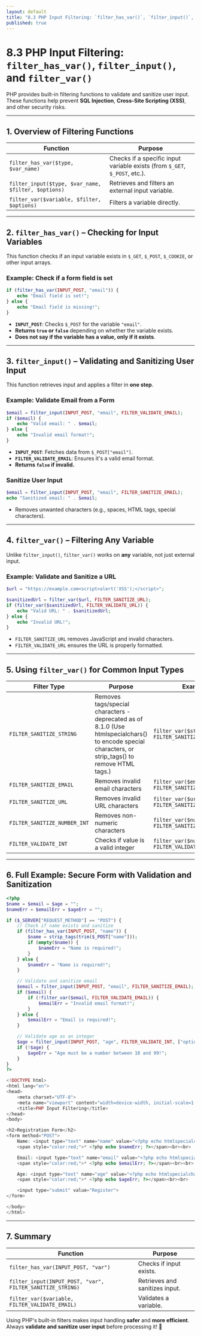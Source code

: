 ```yaml
---
layout: default
title: "8.3 PHP Input Filtering: `filter_has_var()`, `filter_input()`, and `filter_var()`"
published: true
---
```


# 8.3 PHP Input Filtering: `filter_has_var()`, `filter_input()`, and `filter_var()`

PHP provides built-in filtering functions to validate and sanitize user input. These functions help prevent **SQL Injection**, **Cross-Site Scripting (XSS)**, and other security risks.

---

## **1. Overview of Filtering Functions**

| Function | Purpose |
|----------|---------|
| `filter_has_var($type, $var_name)` | Checks if a specific input variable exists (from `$_GET`, `$_POST`, etc.). |
| `filter_input($type, $var_name, $filter, $options)` | Retrieves and filters an external input variable. |
| `filter_var($variable, $filter, $options)` | Filters a variable directly. |

---

## **2. `filter_has_var()` – Checking for Input Variables**

This function checks if an input variable exists in `$_GET`, `$_POST`, `$_COOKIE`, or other input arrays.

### **Example: Check if a form field is set**

```php
if (filter_has_var(INPUT_POST, "email")) {
    echo "Email field is set!";
} else {
    echo "Email field is missing!";
}
```

- **`INPUT_POST`**: Checks `$_POST` for the variable `"email"`.
- **Returns `true` or `false`** depending on whether the variable exists.
- **Does not say if the variable has a value, only if it exists**.

---

## **3. `filter_input()` – Validating and Sanitizing User Input**

This function retrieves input and applies a filter in **one step**.

### **Example: Validate Email from a Form**

```php
$email = filter_input(INPUT_POST, "email", FILTER_VALIDATE_EMAIL);
if ($email) {
    echo "Valid email: " . $email;
} else {
    echo "Invalid email format!";
}
```

- **`INPUT_POST`**: Fetches data from `$_POST["email"]`.
- **`FILTER_VALIDATE_EMAIL`**: Ensures it's a valid email format.
- **Returns `false` if invalid.**

### **Sanitize User Input**

```php
$email = filter_input(INPUT_POST, "email", FILTER_SANITIZE_EMAIL);
echo "Sanitized email: " . $email;
```

- Removes unwanted characters (e.g., spaces, HTML tags, special characters).

---

## **4. `filter_var()` – Filtering Any Variable**

Unlike `filter_input()`, `filter_var()` works on **any** variable, not just external input.

### **Example: Validate and Sanitize a URL**

```php
$url = "https://example.com<script>alert('XSS');</script>";

$sanitizedUrl = filter_var($url, FILTER_SANITIZE_URL);
if (filter_var($sanitizedUrl, FILTER_VALIDATE_URL)) {
    echo "Valid URL: " . $sanitizedUrl;
} else {
    echo "Invalid URL!";
}
```

- `FILTER_SANITIZE_URL` removes JavaScript and invalid characters.
- `FILTER_VALIDATE_URL` ensures the URL is properly formatted.

---

## **5. Using `filter_var()` for Common Input Types**

| Filter Type | Purpose | Example |
|-------------|---------|---------|
| `FILTER_SANITIZE_STRING` | Removes tags/special characters - deprecated as of 8.1.0 (Use htmlspecialchars() to encode special characters, or strip_tags() to remove HTML tags.) | `filter_var($str, FILTER_SANITIZE_STRING)` |
| `FILTER_SANITIZE_EMAIL` | Removes invalid email characters | `filter_var($email, FILTER_SANITIZE_EMAIL)` |
| `FILTER_SANITIZE_URL` | Removes invalid URL characters | `filter_var($url, FILTER_SANITIZE_URL)` |
| `FILTER_SANITIZE_NUMBER_INT` | Removes non-numeric characters | `filter_var($num, FILTER_SANITIZE_NUMBER_INT)` |
| `FILTER_VALIDATE_INT` | Checks if value is a valid integer | `filter_var($num, FILTER_VALIDATE_INT)` |

---

## **6. Full Example: Secure Form with Validation and Sanitization**

```php
<?php
$name = $email = $age = "";
$nameErr = $emailErr = $ageErr = "";

if ($_SERVER["REQUEST_METHOD"] == "POST") {
    // Check if name exists and sanitize
    if (filter_has_var(INPUT_POST, "name")) {
        $name = strip_tags(trim($_POST["name"]));
        if (empty($name)) {
            $nameErr = "Name is required!";
        }
    } else {
        $nameErr = "Name is required!";
    }

    // Validate and sanitize email
    $email = filter_input(INPUT_POST, "email", FILTER_SANITIZE_EMAIL);
    if ($email) {
        if (!filter_var($email, FILTER_VALIDATE_EMAIL)) {
            $emailErr = "Invalid email format!";
        }
    } else {
        $emailErr = "Email is required!";
    }

    // Validate age as an integer
    $age = filter_input(INPUT_POST, "age", FILTER_VALIDATE_INT, ["options" => ["min_range" => 18, "max_range" => 99]]);
    if (!$age) {
        $ageErr = "Age must be a number between 18 and 99!";
    }
}
?>

<!DOCTYPE html>
<html lang="en">
<head>
    <meta charset="UTF-8">
    <meta name="viewport" content="width=device-width, initial-scale=1.0">
    <title>PHP Input Filtering</title>
</head>
<body>

<h2>Registration Form</h2>
<form method="POST">
    Name: <input type="text" name="name" value="<?php echo htmlspecialchars($name); ?>">
    <span style="color:red;">* <?php echo $nameErr; ?></span><br><br>

    Email: <input type="text" name="email" value="<?php echo htmlspecialchars($email); ?>">
    <span style="color:red;">* <?php echo $emailErr; ?></span><br><br>

    Age: <input type="text" name="age" value="<?php echo htmlspecialchars($age); ?>">
    <span style="color:red;">* <?php echo $ageErr; ?></span><br><br>

    <input type="submit" value="Register">
</form>

</body>
</html>
```

---

## **7. Summary**

| Function | Purpose |
|----------|---------|
| `filter_has_var(INPUT_POST, "var")` | Checks if input exists. |
| `filter_input(INPUT_POST, "var", FILTER_SANITIZE_STRING)` | Retrieves and sanitizes input. |
| `filter_var($variable, FILTER_VALIDATE_EMAIL)` | Validates a variable. |

Using PHP's built-in filters makes input handling **safer** and **more efficient**. Always **validate and sanitize user input** before processing it! 🚀
